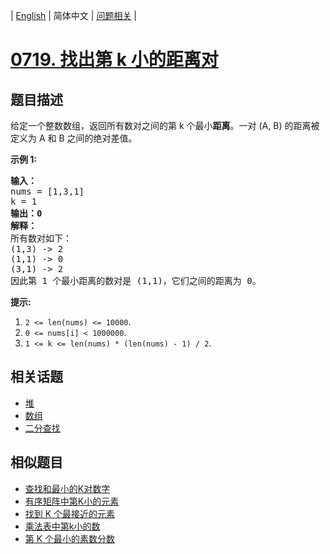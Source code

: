
| [English](README_EN.md) | 简体中文 | [问题相关](QUESTION.md) |
# [0719. 找出第 k 小的距离对](https://leetcode-cn.com/problems/find-k-th-smallest-pair-distance/)
## 题目描述
<p>给定一个整数数组，返回所有数对之间的第 k 个最小<strong>距离</strong>。一对 (A, B) 的距离被定义为 A 和 B 之间的绝对差值。</p>

<p><strong>示例 1:</strong></p>

<pre>
<strong>输入：</strong>
nums = [1,3,1]
k = 1
<strong>输出：0</strong> 
<strong>解释：</strong>
所有数对如下：
(1,3) -&gt; 2
(1,1) -&gt; 0
(3,1) -&gt; 2
因此第 1 个最小距离的数对是 (1,1)，它们之间的距离为 0。
</pre>

<p><strong>提示:</strong></p>

<ol>
	<li><code>2 &lt;= len(nums) &lt;= 10000</code>.</li>
	<li><code>0 &lt;= nums[i] &lt; 1000000</code>.</li>
	<li><code>1 &lt;= k &lt;= len(nums) * (len(nums) - 1) / 2</code>.</li>
</ol>

## 相关话题
- [堆](https://leetcode-cn.com/tag/heap)
- [数组](https://leetcode-cn.com/tag/array)
- [二分查找](https://leetcode-cn.com/tag/binary-search)
## 相似题目
- [查找和最小的K对数字](../0373/README.md)
- [有序矩阵中第K小的元素](../0378/README.md)
- [找到 K 个最接近的元素](../0658/README.md)
- [乘法表中第k小的数](../0668/README.md)
- [第 K 个最小的素数分数](../0786/README.md)
